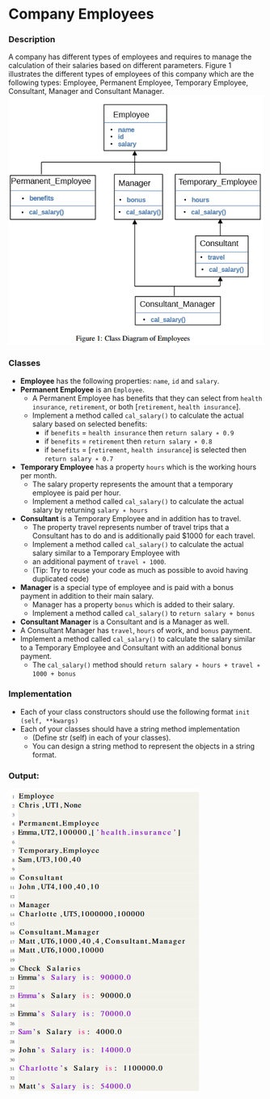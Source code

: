 # Company Employees

### Description
A company has different types of employees and requires to manage the calculation of their salaries based
on different parameters. Figure 1 illustrates the different types of employees of this company which are the
following types: Employee, Permanent Employee, Temporary Employee, Consultant, Manager and
Consultant Manager.  
![class_diagram_of_employees.png](class_diagram_of_employees.png)

### Classes
- **Employee** has the following properties: `name`, `id` and `salary`.
- **Permanent Employee** is an `Employee`. 
  - A Permanent Employee has benefits that they can select from `health insurance`, `retirement`, or both [`retirement`, `health insurance`]. 
  - Implement a method called `cal_salary()` to calculate the actual salary based on selected benefits: 
    - if `benefits` = `health insurance` then `return salary ∗ 0.9`
    - if `benefits` = `retirement` then `return salary ∗ 0.8`
    - if `benefits` = [`retirement`, `health insurance`] is selected then `return salary ∗ 0.7`
- **Temporary Employee** has a property `hours` which is the working hours per month. 
  - The salary property represents the amount that a temporary employee is paid per hour. 
  - Implement a method called `cal_salary()` to calculate the actual salary by returning `salary ∗ hours`
- **Consultant** is a Temporary Employee and in addition has to travel. 
  - The property travel represents number of travel trips that a Consultant has to do and is additionally paid $1000
    for each travel. 
  - Implement a method called `cal_salary()` to calculate the actual salary similar to a Temporary Employee with 
  - an additional payment of `travel ∗ 1000`. 
  - (Tip: Try to reuse your code as much as possible to avoid having duplicated code)
- **Manager** is a special type of employee and is paid with a bonus payment in addition to their main salary. 
  - Manager has a property `bonus` which is added to their salary. 
  - Implement a method called `cal_salary()` to `return salary + bonus`
- **Consultant Manager** is a Consultant and is a Manager as well. 
- A Consultant Manager has `travel`, `hours` of work, and `bonus` payment. 
- Implement a method called `cal_salary()` to calculate the salary similar to a Temporary Employee and Consultant 
  with an additional bonus payment. 
  - The `cal_salary()` method should `return salary ∗ hours + travel ∗ 1000 + bonus`

### Implementation
- Each of your class constructors should use the following format `init (self, **kwargs)`
- Each of your classes should have a string method implementation 
  - (Define str (self) in each of your classes). 
  - You can design a string method to represent the objects in a string format. 


### Output:
![output_example.png](output_example.png)
